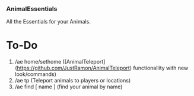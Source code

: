 ### AnimalEssentials
All the Essentials for your Animals.

# To-Do

1. /ae home/sethome ([AnimalTeleport] (https://github.com/JustRamon/AnimalTeleport) functionallity with new look/commands)
2. /ae tp (Teleport animals to players or locations)
3. /ae find [ name ] (find your animal by name)

